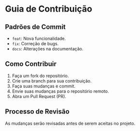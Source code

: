 # Guia de Contribuição

## Padrões de Commit

- `feat`: Nova funcionalidade.
- `fix`: Correção de bugs.
- `docs`: Alterações na documentação.

## Como Contribuir

1. Faça um fork do repositório.
2. Crie uma branch para sua contribuição.
3. Faça suas mudanças e commit.
4. Envie suas mudanças para o repositório remoto.
5. Abra um Pull Request (PR).

## Processo de Revisão
As mudanças serão revisadas antes de serem aceitas no projeto.
